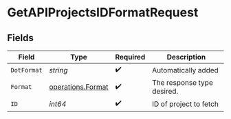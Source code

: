 # GetAPIProjectsIDFormatRequest


## Fields

| Field                                                  | Type                                                   | Required                                               | Description                                            |
| ------------------------------------------------------ | ------------------------------------------------------ | ------------------------------------------------------ | ------------------------------------------------------ |
| `DotFormat`                                            | *string*                                               | :heavy_check_mark:                                     | Automatically added                                    |
| `Format`                                               | [operations.Format](../../models/operations/format.md) | :heavy_check_mark:                                     | The response type desired.                             |
| `ID`                                                   | *int64*                                                | :heavy_check_mark:                                     | ID of project to fetch                                 |